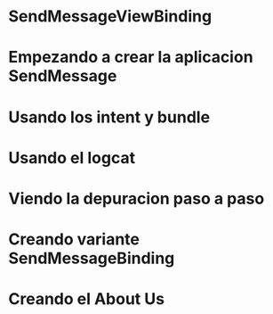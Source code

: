 # SendMessageViewBinding

# Empezando a crear la aplicacion SendMessage

# Usando los intent y bundle

# Usando el logcat

# Viendo la depuracion paso a paso

# Creando variante SendMessageBinding

# Creando el About Us
